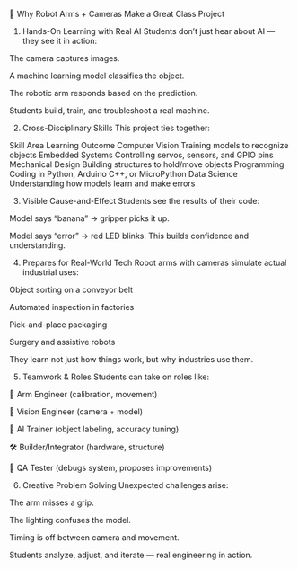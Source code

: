 🤖 Why Robot Arms + Cameras Make a Great Class Project
1. Hands-On Learning with Real AI
Students don’t just hear about AI — they see it in action:

The camera captures images.

A machine learning model classifies the object.

The robotic arm responds based on the prediction.

Students build, train, and troubleshoot a real machine.

2. Cross-Disciplinary Skills
This project ties together:

Skill Area	Learning Outcome
Computer Vision	Training models to recognize objects
Embedded Systems	Controlling servos, sensors, and GPIO pins
Mechanical Design	Building structures to hold/move objects
Programming	Coding in Python, Arduino C++, or MicroPython
Data Science	Understanding how models learn and make errors

3. Visible Cause-and-Effect
Students see the results of their code:

Model says “banana” → gripper picks it up.

Model says “error” → red LED blinks.
This builds confidence and understanding.

4. Prepares for Real-World Tech
Robot arms with cameras simulate actual industrial uses:

Object sorting on a conveyor belt

Automated inspection in factories

Pick-and-place packaging

Surgery and assistive robots

They learn not just how things work, but why industries use them.

5. Teamwork & Roles
Students can take on roles like:

🤖 Arm Engineer (calibration, movement)

📸 Vision Engineer (camera + model)

🧠 AI Trainer (object labeling, accuracy tuning)

🛠️ Builder/Integrator (hardware, structure)

🧪 QA Tester (debugs system, proposes improvements)

6. Creative Problem Solving
Unexpected challenges arise:

The arm misses a grip.

The lighting confuses the model.

Timing is off between camera and movement.

Students analyze, adjust, and iterate — real engineering in action.
